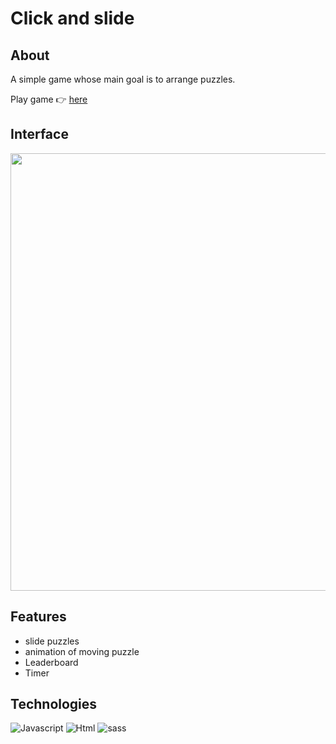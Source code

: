 # Click and slide


## About
A simple game whose main goal is to arrange puzzles.

Play game 👉 [here](https://mbrosik.github.io/Projects/aplikacje_klienckie/Mendela/(2020.11.20)%20Click%20&%20Slide/)

## Interface
<img src="https://user-images.githubusercontent.com/63966121/179855435-fc44984d-6023-437a-92f4-1f05ec49d494.png" height="700"/>


## Features
- slide puzzles
- animation of moving puzzle
- Leaderboard
- Timer

## Technologies
![Javascript](https://img.shields.io/badge/JavaScript-F7DF1E?logo=JavaScript&logoColor=black&style=for-the-badge)
![Html](https://img.shields.io/badge/HTML5-E34F26?logo=HTML5&logoColor=white&style=for-the-badge)
![sass](https://img.shields.io/badge/SASS-CC6699?logo=Sass&logoColor=white&style=for-the-badge)
